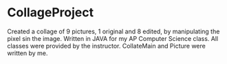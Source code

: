 # CollageProject
Created a collage of 9 pictures, 1 original and 8 edited, by manipulating the pixel sin the image. 
Written in JAVA for my AP Computer Science class.
All classes were provided by the instructor. CollateMain and Picture were written by me.
